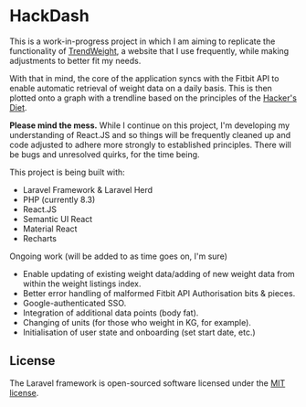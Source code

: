 <h1>HackDash</h1>

<p>This is a work-in-progress project in which I am aiming to replicate the functionality of <a href="https://trendweight.com">TrendWeight</a>, a website that I use frequently, while making adjustments to better fit my needs.</p>

<p>With that in mind, the core of the application syncs with the Fitbit API to enable automatic retrieval of weight data on a daily basis. This is then plotted onto a graph with a trendline based on the principles of the <a href="https://www.fourmilab.ch/hackdiet/">Hacker's Diet</a>.

<p><strong>Please mind the mess.</strong> While I continue on this project, I'm developing my understanding of React.JS and so things will be frequently cleaned up and code adjusted to adhere more strongly to established principles. There will be bugs and unresolved quirks, for the time being.</p>

<p>This project is being built with:</p>

<ul>
    <li>Laravel Framework & Laravel Herd</li>
    <li>PHP (currently 8.3)</li>
    <li>React.JS</li>
    <li>Semantic UI React</li>
    <li>Material React</li>
    <li>Recharts</li>
</ul>

<p>Ongoing work (will be added to as time goes on, I'm sure)</p>

<ul>
    <li>Enable updating of existing weight data/adding of new weight data from within the weight listings index.</li>
    <li>Better error handling of malformed Fitbit API Authorisation bits & pieces.</li>
    <li>Google-authenticated SSO.</li>
    <li>Integration of additional data points (body fat).</li>
    <li>Changing of units (for those who weight in KG, for example).</li>
    <li>Initialisation of user state and onboarding (set start date, etc.)</li>
</ul>

## License

The Laravel framework is open-sourced software licensed under the [MIT license](https://opensource.org/licenses/MIT).

